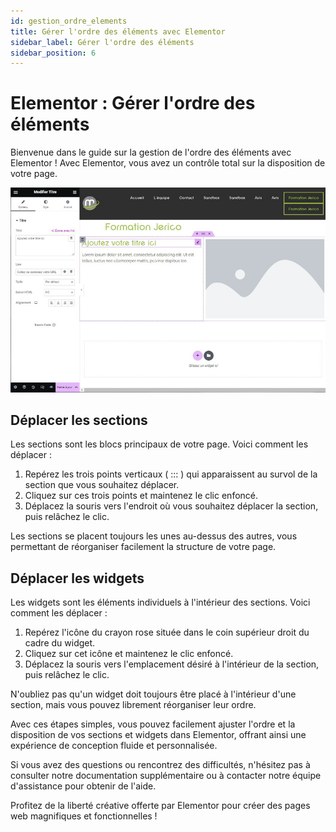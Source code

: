 ```yaml
---
id: gestion_ordre_elements
title: Gérer l'ordre des éléments avec Elementor
sidebar_label: Gérer l'ordre des éléments
sidebar_position: 6
---
```


# Elementor : Gérer l'ordre des éléments

Bienvenue dans le guide sur la gestion de l'ordre des éléments avec Elementor ! Avec Elementor, vous avez un contrôle total sur la disposition de votre page.

![ordre](./img/25.jpg)

## Déplacer les sections

Les sections sont les blocs principaux de votre page. Voici comment les déplacer :

1. Repérez les trois points verticaux ( ::: ) qui apparaissent au survol de la section que vous souhaitez déplacer.
2. Cliquez sur ces trois points et maintenez le clic enfoncé.
3. Déplacez la souris vers l'endroit où vous souhaitez déplacer la section, puis relâchez le clic.

Les sections se placent toujours les unes au-dessus des autres, vous permettant de réorganiser facilement la structure de votre page.

## Déplacer les widgets

Les widgets sont les éléments individuels à l'intérieur des sections. Voici comment les déplacer :

1. Repérez l'icône du crayon rose située dans le coin supérieur droit du cadre du widget.
2. Cliquez sur cet icône et maintenez le clic enfoncé.
3. Déplacez la souris vers l'emplacement désiré à l'intérieur de la section, puis relâchez le clic.

N'oubliez pas qu'un widget doit toujours être placé à l'intérieur d'une section, mais vous pouvez librement réorganiser leur ordre.

Avec ces étapes simples, vous pouvez facilement ajuster l'ordre et la disposition de vos sections et widgets dans Elementor, offrant ainsi une expérience de conception fluide et personnalisée.

Si vous avez des questions ou rencontrez des difficultés, n'hésitez pas à consulter notre documentation supplémentaire ou à contacter notre équipe d'assistance pour obtenir de l'aide.

Profitez de la liberté créative offerte par Elementor pour créer des pages web magnifiques et fonctionnelles !
